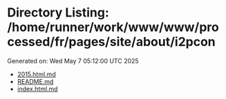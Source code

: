 # Directory Listing: /home/runner/work/www/www/processed/fr/pages/site/about/i2pcon
Generated on: Wed May  7 05:12:00 UTC 2025

- [2015.html.md](2015.html.md)
- [README.md](README.md)
- [index.html.md](index.html.md)
